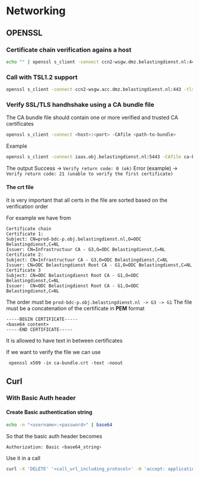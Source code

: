 # Networking

## OPENSSL
### Certificate chain verification agains a host

```bash
echo "" | openssl s_client -connect ccn2-wsgw.dmz.belastingdienst.nl:443 -showcerts 2>/dev/null
```

### Call with TSL1.2 support
```bash
openssl s_client -connect ccn2-wsgw.acc.dmz.belastingdienst.nl:443 -tls1_2
```

### Verify SSL/TLS handhshake using a CA bundle file
The CA bundle file should contain one or more verified and trusted CA certificates

```bash
openssl s_client -connect <host>:<port> -CAfile <path-to-bundle>
```
Example
```bash
openssl s_client -connect iaas.obj.belastingdienst.nl:5443 -CAfile ca-bundle.crt
```
The output 
Success -> `Verify return code: 0 (ok)`
Error (example) -> `Verify return code: 21 (unable to verify the first certificate)`

#### The crt file
It is very important that all certs in the file are sorted based on the verification order

For example we have from 

```
Certificate chain
Certificate 1:
Subject: CN=prod-bdc-p.obj.belastingdienst.nl,O=ODC Belastingdienst,C=NL
Issuer: CN=Infrastructuur CA - G3,O=ODC Belastingdienst,C=NL
Certificate 2:
Subject: CN=Infrastructuur CA - G3,O=ODC Belastingdienst,C=NL
Issuer: CN=ODC Belastingdienst Root CA - G1,O=ODC Belastingdienst,C=NL
Certificate 3 
Subject: CN=ODC Belastingdienst Root CA - G1,O=ODC Belastingdienst,C=NL
Issuer:  CN=ODC Belastingdienst Root CA - G1,O=ODC Belastingdienst,C=NL
 ```
The order must be `prod-bdc-p.obj.belastingdienst.nl -> G3 -> G1`
The file must be a concatenation of the certificate in **PEM** format
 ```
-----BEGIN CERTIFICATE-----
<base64 content>
-----END CERTIFICATE-----
 ```
It is allowed to have text in between certificates

If we want to verify the file we can use

```
 openssl x509 -in ca-bundle.crt -text -noout
```

## Curl

### With Basic Auth header

#### Create Basic authentication string

```bash
echo -n "<username>:<password>" | base64
```
So that the basic auth header becomes

```bash
Authorization: Basic <base64_string>
```
Use it in a call
```bash
curl -X 'DELETE' '<call_url_including_protocol>' -H 'accept: application/json' -H 'Authorization: Basic <base64_string>' 
```

